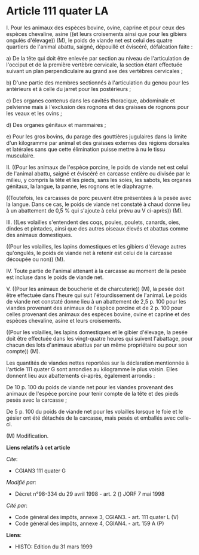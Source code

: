 # Article 111 quater LA

I.  Pour les animaux des espèces bovine, ovine, caprine et pour ceux des espèces chevaline, asine ((et leurs croisements
ainsi que pour les gibiers ongulés d'élevage)) (M), le poids de viande net est celui des quatre quartiers de l'animal abattu,
saigné, dépouillé et éviscéré, défalcation faite :

a) De la tête qui doit être enlevée par section au niveau de l'articulation de l'occiput et de la première vertèbre
cervicale, la section étant effectuée suivant un plan perpendiculaire au grand axe des vertèbres cervicales ;

b) D'une partie des membres sectionnés à l'articulation du genou pour les antérieurs et à celle du jarret pour les
postérieurs ;

c) Des organes contenus dans les cavités thoracique, abdominale et pelvienne mais à l'exclusion des rognons et des graisses
de rognons pour les veaux et les ovins ;

d) Des organes génitaux et mammaires ;

e) Pour les gros bovins, du parage des gouttières jugulaires dans la limite d'un kilogramme par animal et des graisses
externes des régions dorsales et latérales sans que cette élimination puisse mettre à nu le tissu musculaire.

II. ((Pour les animaux de l'espèce porcine, le poids de viande net est celui de l'animal abattu, saigné et éviscéré en
carcasse entière ou divisée par le milieu, y compris la tête et les pieds, sans les soies, les sabots, les organes génitaux,
la langue, la panne, les rognons et le diaphragme.

((Toutefois, les carcasses de porc peuvent être présentées à la pesée avec la langue. Dans ce cas, le poids de viande net
constaté à chaud donne lieu à un abattement de 0,5 % qui s'ajoute à celui prévu au V ci-après)) (M).

III. ((Les volailles s'entendent des coqs, poules, poulets, canards, oies, dindes et pintades, ainsi que des autres oiseaux
élevés et abattus comme des animaux domestiques.

((Pour les volailles, les lapins domestiques et les gibiers d'élevage autres qu'ongulés, le poids de viande net à retenir est
celui de la carcasse découpée ou non)) (M).

IV. Toute partie de l'animal attenant à la carcasse au moment de la pesée est incluse dans le poids de viande net.

V. ((Pour les animaux de boucherie et de charcuterie)) (M), la pesée doit être effectuée dans l'heure qui suit
l'étourdissement de l'animal. Le poids de viande net constaté donne lieu à un abattement de 2,5 p. 100 pour les viandes
provenant des animaux de l'espèce porcine et de 2 p. 100 pour celles provenant des animaux des espèces bovine, ovine et
caprine et des espèces chevaline, asine et leurs croisements.

((Pour les volailles, les lapins domestiques et le gibier d'élevage, la pesée doit être effectuée dans les vingt-quatre
heures qui suivent l'abattage, pour chacun des lots d'animaux abattus par un même propriétaire ou pour son compte)) (M).

Les quantités de viandes nettes reportées sur la déclaration mentionnée à l'article 111 quater G sont arrondies au kilogramme
le plus voisin. Elles donnent lieu aux abattements ci-après, également arrondis :

De 10 p. 100 du poids de viande net pour les viandes provenant des animaux de l'espèce porcine pour tenir compte de la tête
et des pieds pesés avec la carcasse ;

De 5 p. 100 du poids de viande net pour les volailles lorsque le foie et le gésier ont été détachés de la carcasse, mais
pesés et emballés avec celle-ci.

(M) Modification.

**Liens relatifs à cet article**

_Cite_:

  - CGIAN3 111 quater G

_Modifié par_:

  - Décret n°98-334 du 29 avril 1998 - art. 2 () JORF 7 mai 1998

_Cité par_:

  - Code général des impôts, annexe 3, CGIAN3. - art. 111 quater L (V)
  - Code général des impôts, annexe 4, CGIAN4. - art. 159 A (P)

**Liens**:

  - HISTO: Edition du 31 mars 1999
